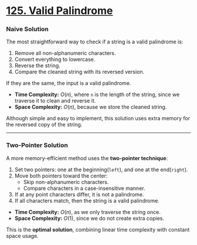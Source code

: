# [125. Valid Palindrome](https://leetcode.com/problems/valid-palindrome)

### Naive Solution

The most straightforward way to check if a string is a valid palindrome is:

1. Remove all non-alphanumeric characters.
2. Convert everything to lowercase.
3. Reverse the string.
4. Compare the cleaned string with its reversed version.

If they are the same, the input is a valid palindrome.

- **Time Complexity:** $O(n)$, where `n` is the length of the string, since we 
traverse it to clean and reverse it.
- **Space Complexity:** $O(n)$, because we store the cleaned string.

Although simple and easy to implement, this solution uses extra memory for the
reversed copy of the string.

---

### Two-Pointer Solution

A more memory-efficient method uses the **two-pointer technique**:

1. Set two pointers: one at the beginning(`left`), and one at the end(`right`).
2. Move both pointers toward the center:
   - Skip non-alphanumeric characters.
   - Compare characters in a case-insensitive manner.
3. If at any point characters differ, it is not a palindrome.
4. If all characters match, then the string is a valid palindrome.

- **Time Complexity:** $O(n)$, as we only traverse the string once.
- **Space Complexity:** $O(1)$, since we do not create extra copies.

This is the **optimal solution**, combining linear time complexity with constant
space usage.
